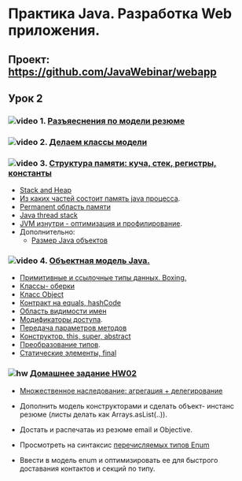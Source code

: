 Практика Java. Разработка Web приложения.
===============================

## Проект: https://github.com/JavaWebinar/webapp

## Урок 2

### ![video](https://cloud.githubusercontent.com/assets/13649199/13672715/06dbc6ce-e6e7-11e5-81a9-04fbddb9e488.png) 1. <a href="https://drive.google.com/open?id=0B9Ye2auQ_NsFS09TQ3dENHh3ZEE">Разъяеснения по модели резюме</a>

### ![video](https://cloud.githubusercontent.com/assets/13649199/13672715/06dbc6ce-e6e7-11e5-81a9-04fbddb9e488.png) 2. <a href="https://drive.google.com/open?id=0B9Ye2auQ_NsFdF8zU1ZGRzFMVWs">Делаем классы модели</a>

### ![video](https://cloud.githubusercontent.com/assets/13649199/13672715/06dbc6ce-e6e7-11e5-81a9-04fbddb9e488.png) 3. <a href="https://drive.google.com/open?id=0B9Ye2auQ_NsFNkJ0MnlhWjBBV1U">Структура памяти: куча, стек, регистры, константы</a>
  - <a href="http://stackoverflow.com/questions/79923/what-and-where-are-the-stack-and-heap#24171266">Stack and Heap</a>
  - <a href="http://habrahabr.ru/post/117274/">Из каких частей состоит память java процесса</a>.
  - <a href="http://www.javaspecialist.ru/2011/04/permanent.html">Permanent область памяти</a>
  - <a href="http://www.javaspecialist.ru/2011/04/java-thread-stack.html">Java thread stack </a>
  - <a href="http://www.slideshare.net/kslisenko/jvm-35760825">JVM изнутри - оптимизация и профилирование</a>.
  - Дополнительно:
    - <a href="http://habrahabr.ru/post/134102/">Размер Java объектов</a>

### ![video](https://cloud.githubusercontent.com/assets/13649199/13672715/06dbc6ce-e6e7-11e5-81a9-04fbddb9e488.png) 4. <a href="https://drive.google.com/open?id=0B9Ye2auQ_NsFbTVKcjB3NUlvb00">Объектная модель Java.</a>
  - <a href="http://www.intuit.ru/studies/courses/16/16/lecture/27111?page=2">Примитивные и ссылочные типы данных. Boxing.</a>
  - <a href="http://www.intuit.ru/studies/courses/16/16/lecture/27129?page=2">Классы- оберки</a>
  - <a href="http://www.intuit.ru/studies/courses/16/16/lecture/27129?page=1">Класс Object</a>
  - <a href="http://www.intuit.ru/studies/courses/16/16/lecture/27111?page=4">Контракт на equals, hashCode</a>
  - <a href="http://www.intuit.ru/studies/courses/16/16/lecture/27113?page=3">Область видимости имен</a>
  - <a href="http://www.intuit.ru/studies/courses/16/16/lecture/27115">Модификаторы доступа</a>.
  - <a href="http://www.intuit.ru/studies/courses/16/16/lecture/27115?page=4#sect14">Передача параметров методов</a>
  - <a href="http://www.intuit.ru/studies/courses/16/16/lecture/27119?page=2">Конструктор. this, super, abstract</a>
  - <a href="http://www.intuit.ru/studies/courses/16/16/lecture/27117">Преобразование типов</a>.
  - <a href="http://www.intuit.ru/studies/courses/16/16/lecture/27119?page=1">Статические элементы, final</a>

### ![hw](https://cloud.githubusercontent.com/assets/13649199/13672719/09593080-e6e7-11e5-81d1-5cb629c438ca.png) <a href="https://drive.google.com/open?id=0B9Ye2auQ_NsFXzR6MGcwVDV4Q0E">Домашнее задание HW02</a>
  - <a href="http://citforum.ru/programming/oop_rsis/glava2_1_10.shtml">Множественное наследование: агрегация + делегирование</a>

  - Дополнить модель конструкторами и сделать объект- инстанс резюме (листы делать как Arrays.asList(..)).
  - Достать и распечатаь из резюме email и Objective.
  - Просмотреть на синтаксис <a href="http://easy-code.ru/lesson/enum-types-java">перечисляемых типов Enum</a>
  - Ввести в модель enum и оптимизировать ее для быстрого доставания контактов и секций по типу.

